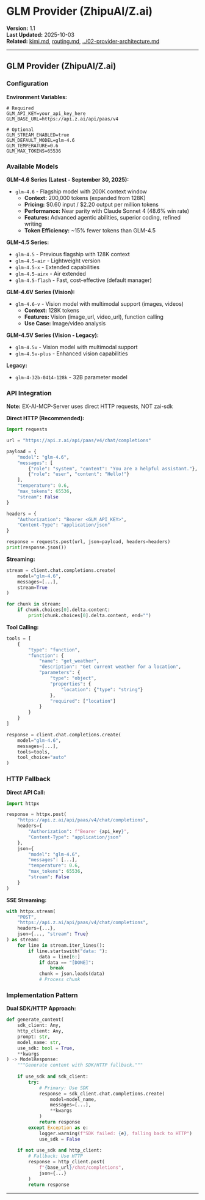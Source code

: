 # GLM Provider (ZhipuAI/Z.ai)

**Version:** 1.1  
**Last Updated:** 2025-10-03  
**Related:** [kimi.md](kimi.md), [routing.md](routing.md), [../02-provider-architecture.md](../02-provider-architecture.md)

---

## GLM Provider (ZhipuAI/Z.ai)

### Configuration

**Environment Variables:**
```env
# Required
GLM_API_KEY=your_api_key_here
GLM_BASE_URL=https://api.z.ai/api/paas/v4

# Optional
GLM_STREAM_ENABLED=true
GLM_DEFAULT_MODEL=glm-4.6
GLM_TEMPERATURE=0.6
GLM_MAX_TOKENS=65536
```

### Available Models

**GLM-4.6 Series (Latest - September 30, 2025):**
- `glm-4.6` - Flagship model with 200K context window
  - **Context:** 200,000 tokens (expanded from 128K)
  - **Pricing:** $0.60 input / $2.20 output per million tokens
  - **Performance:** Near parity with Claude Sonnet 4 (48.6% win rate)
  - **Features:** Advanced agentic abilities, superior coding, refined writing
  - **Token Efficiency:** ~15% fewer tokens than GLM-4.5

**GLM-4.5 Series:**
- `glm-4.5` - Previous flagship with 128K context
- `glm-4.5-air` - Lightweight version
- `glm-4.5-x` - Extended capabilities
- `glm-4.5-airx` - Air extended
- `glm-4.5-flash` - Fast, cost-effective (default manager)

**GLM-4.6V Series (Vision):**
- `glm-4.6-v` - Vision model with multimodal support (images, videos)
  - **Context:** 128K tokens
  - **Features:** Vision (image_url, video_url), function calling
  - **Use Case:** Image/video analysis

**GLM-4.5V Series (Vision - Legacy):**
- `glm-4.5v` - Vision model with multimodal support
- `glm-4.5v-plus` - Enhanced vision capabilities

**Legacy:**
- `glm-4-32b-0414-128k` - 32B parameter model

### API Integration

**Note:** EX-AI-MCP-Server uses direct HTTP requests, NOT zai-sdk

**Direct HTTP (Recommended):**
```python
import requests

url = "https://api.z.ai/api/paas/v4/chat/completions"

payload = {
    "model": "glm-4.6",
    "messages": [
        {"role": "system", "content": "You are a helpful assistant."},
        {"role": "user", "content": "Hello!"}
    ],
    "temperature": 0.6,
    "max_tokens": 65536,
    "stream": False
}

headers = {
    "Authorization": "Bearer <GLM_API_KEY>",
    "Content-Type": "application/json"
}

response = requests.post(url, json=payload, headers=headers)
print(response.json())
```

**Streaming:**
```python
stream = client.chat.completions.create(
    model="glm-4.6",
    messages=[...],
    stream=True
)

for chunk in stream:
    if chunk.choices[0].delta.content:
        print(chunk.choices[0].delta.content, end="")
```

**Tool Calling:**
```python
tools = [
    {
        "type": "function",
        "function": {
            "name": "get_weather",
            "description": "Get current weather for a location",
            "parameters": {
                "type": "object",
                "properties": {
                    "location": {"type": "string"}
                },
                "required": ["location"]
            }
        }
    }
]

response = client.chat.completions.create(
    model="glm-4.6",
    messages=[...],
    tools=tools,
    tool_choice="auto"
)
```

### HTTP Fallback

**Direct API Call:**
```python
import httpx

response = httpx.post(
    "https://api.z.ai/api/paas/v4/chat/completions",
    headers={
        "Authorization": f"Bearer {api_key}",
        "Content-Type": "application/json"
    },
    json={
        "model": "glm-4.6",
        "messages": [...],
        "temperature": 0.6,
        "max_tokens": 65536,
        "stream": False
    }
)
```

**SSE Streaming:**
```python
with httpx.stream(
    "POST",
    "https://api.z.ai/api/paas/v4/chat/completions",
    headers={...},
    json={..., "stream": True}
) as stream:
    for line in stream.iter_lines():
        if line.startswith("data: "):
            data = line[6:]
            if data == "[DONE]":
                break
            chunk = json.loads(data)
            # Process chunk
```

### Implementation Pattern

**Dual SDK/HTTP Approach:**
```python
def generate_content(
    sdk_client: Any,
    http_client: Any,
    prompt: str,
    model_name: str,
    use_sdk: bool = True,
    **kwargs
) -> ModelResponse:
    """Generate content with SDK/HTTP fallback."""
    
    if use_sdk and sdk_client:
        try:
            # Primary: Use SDK
            response = sdk_client.chat.completions.create(
                model=model_name,
                messages=[...],
                **kwargs
            )
            return response
        except Exception as e:
            logger.warning(f"SDK failed: {e}, falling back to HTTP")
            use_sdk = False
    
    if not use_sdk and http_client:
        # Fallback: Use HTTP
        response = http_client.post(
            f"{base_url}/chat/completions",
            json={...}
        )
        return response
```

---
